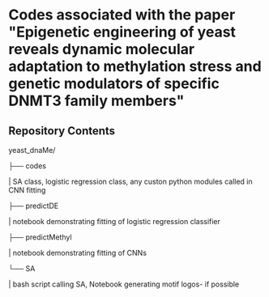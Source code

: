 # Codes associated with the paper "Epigenetic engineering of yeast reveals dynamic molecular adaptation to methylation stress and genetic modulators of specific DNMT3 family members"

## Repository Contents
yeast_dnaMe/

├── codes

|	 SA class, logistic regression class, any custon python modules called in CNN  fitting

├── predictDE

|	 notebook demonstrating fitting of logistic regression classifier

├── predictMethyl

|	 notebook demonstrating fitting of CNNs

└── SA

|	 bash script calling SA, Notebook generating motif logos- if possible
